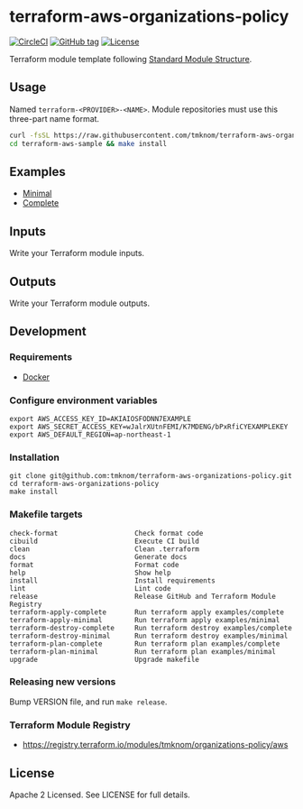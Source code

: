# terraform-aws-organizations-policy

[![CircleCI](https://circleci.com/gh/tmknom/terraform-aws-organizations-policy.svg?style=svg)](https://circleci.com/gh/tmknom/terraform-aws-organizations-policy)
[![GitHub tag](https://img.shields.io/github/tag/tmknom/terraform-aws-organizations-policy.svg)](https://registry.terraform.io/modules/tmknom/organizations-policy/aws)
[![License](https://img.shields.io/github/license/tmknom/terraform-aws-organizations-policy.svg)](https://opensource.org/licenses/Apache-2.0)

Terraform module template following [Standard Module Structure](https://www.terraform.io/docs/modules/create.html#standard-module-structure).

## Usage

Named `terraform-<PROVIDER>-<NAME>`. Module repositories must use this three-part name format.

```sh
curl -fsSL https://raw.githubusercontent.com/tmknom/terraform-aws-organizations-policy/master/install | sh -s terraform-aws-sample
cd terraform-aws-sample && make install
```

## Examples

- [Minimal](https://github.com/tmknom/terraform-aws-organizations-policy/tree/master/examples/minimal)
- [Complete](https://github.com/tmknom/terraform-aws-organizations-policy/tree/master/examples/complete)

## Inputs

Write your Terraform module inputs.

## Outputs

Write your Terraform module outputs.

## Development

### Requirements

- [Docker](https://www.docker.com/)

### Configure environment variables

```shell
export AWS_ACCESS_KEY_ID=AKIAIOSFODNN7EXAMPLE
export AWS_SECRET_ACCESS_KEY=wJalrXUtnFEMI/K7MDENG/bPxRfiCYEXAMPLEKEY
export AWS_DEFAULT_REGION=ap-northeast-1
```

### Installation

```shell
git clone git@github.com:tmknom/terraform-aws-organizations-policy.git
cd terraform-aws-organizations-policy
make install
```

### Makefile targets

```text
check-format                   Check format code
cibuild                        Execute CI build
clean                          Clean .terraform
docs                           Generate docs
format                         Format code
help                           Show help
install                        Install requirements
lint                           Lint code
release                        Release GitHub and Terraform Module Registry
terraform-apply-complete       Run terraform apply examples/complete
terraform-apply-minimal        Run terraform apply examples/minimal
terraform-destroy-complete     Run terraform destroy examples/complete
terraform-destroy-minimal      Run terraform destroy examples/minimal
terraform-plan-complete        Run terraform plan examples/complete
terraform-plan-minimal         Run terraform plan examples/minimal
upgrade                        Upgrade makefile
```

### Releasing new versions

Bump VERSION file, and run `make release`.

### Terraform Module Registry

- <https://registry.terraform.io/modules/tmknom/organizations-policy/aws>

## License

Apache 2 Licensed. See LICENSE for full details.
